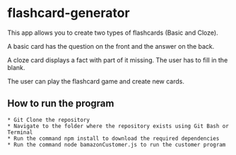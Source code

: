 # flashcard-generator

This app allows you to create two types of flashcards (Basic and Cloze). 

A basic card has the question on the front and the answer on the back.

A cloze card displays a fact with part of it missing. The user has to fill in the blank.

The user can play the flashcard game and create new cards.

## How to run the program
```
* Git Clone the repository
* Navigate to the folder where the repository exists using Git Bash or Terminal
* Run the command npm install to download the required dependencies
* Run the command node bamazonCustomer.js to run the customer program
```
